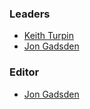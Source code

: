 ### Leaders

* [Keith Turpin][keith]
* [Jon Gadsden][jon]

### Editor

* [Jon Gadsden][jon]

[keith]: mailto:Keith.Turpin@owasp.org
[jon]: mailto:jon.gadsden@owasp.org
